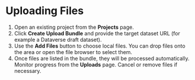 # Uploading Files

1. Open an existing project from the **Projects** page.
2. Click **Create Upload Bundle** and provide the target dataset URL (for example a Dataverse draft dataset).
3. Use the **Add Files** button to choose local files. You can drop files onto the area or open the file browser to select them.
4. Once files are listed in the bundle, they will be processed automatically. Monitor progress from the **Uploads** page. Cancel or remove files if necessary.
